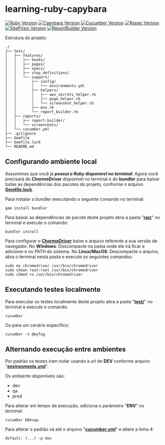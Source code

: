 [ruby-image]: https://img.shields.io/badge/ruby-2.7.2-red
[ruby-url]: https://www.ruby-lang.org/pt/
[cucumber-image]: https://img.shields.io/badge/cucumber-5.3.0-brightgreen
[cucumber-url]: https://cucumber.io/docs/installation/ruby/
[capybara-image]: https://img.shields.io/badge/capybara-3.35.3-purple
[capybara-url]: https://teamcapybara.github.io/capybara/
[rspec-image]: https://img.shields.io/badge/rspec-3.10.0-red
[rspec-url]: https://rspec.info/documentation/
[site_prism-image]: https://img.shields.io/badge/site_prism-3.7.1-black
[site_prism-url]: https://rdoc.info/gems/site_prism/frames
[report_builder-image]: https://img.shields.io/badge/report_builder-1.9-blue
[report_builder-url]: https://reportbuilder.rajatthareja.com/

# learning-ruby-capybara
[![Ruby Version][ruby-image]][ruby-url]
[![Capybara Version][capybara-image]][capybara-url]
[![Cucumber Version][cucumber-image]][cucumber-url]
[![Rspec Version][rspec-image]][rspec-url]
[![SitePrism Version][site_prism-image]][site_prism-url]
[![ReportBuilder Version][report_builder-image]][report_builder-url]

Estrutura do projeto:
```
./
├── test/
│   ├── features/
│   │   ├── hooks/
│   │   ├── pages/
│   │   ├── specs/
│   │   ├── step_definitions/
│   │   └── support/
│   │       ├── config/
│   │       │   └── environments.yml
│   │       ├── helpers/
│   │       │   ├── aws_secrets_helper.rb
│   │       │   ├── page_helper.rb
│   │       │   └── screenshot_helper.rb
│   │       ├── env.rb
│   │       └── report_builder.rb
│   ├── reports/
│   │   ├── report-builder/
│   │   └── screenshots/
│   └── cucumber.yml
├── .gitignore
├── Gemfile
├── Gemfile.lock
└── README.md
```


## Configurando ambiente local

Assumimos que você já ***possui o Ruby disponível no terminal***. Agora você precisará do **ChormeDriver** disponível no terminal e do **bundler** para baixar todas as dependências dos pacotes do projeto, conforme o arquivo **[Gemfile.lock](https://github.com/mickhill-qa/learning-ruby-capybara/blob/main/Gemfile.lock)**.

Para instalar o bundler executando o seguinte comando no terminal:
```
gem install bundler
```
Para baixar as dependências de pacote deste projeto abra a pasta "**[raiz](https://github.com/mickhill-qa/learning-ruby-capybara/tree/main/)**" no terminal e execute o comando:
```
bundler install
```

Para configurar o **[ChormeDriver](https://chromedriver.chromium.org/downloads)** baixe o arquivo referente a sua versão de navegador. 
No **Windows**: Descompacte na pasta onde ele irá ficar e adicione-o no PATH do sistema. 
No **Linux/MacOS**: Descompacte o arquivo, abra o terminal nesta pasta e execute os seguintes comandos:
```
sudo mv chromedriver /usr/bin/chromedriver
sudo chown root:root /usr/bin/chromedriver
sudo chmod +x /usr/bin/chromedriver
```


## Executando testes localmente

Para executar os testes localmente deste projeto abra a pasta "**[test/](https://github.com/mickhill-qa/learning-ruby-capybara/tree/main/test/)**" no terminal e execute o comando:
```
cucumber
```
Ou para um cenário específico:
```
cucumber -t @myTag
```


## Alternando execução entre ambientes

Por padrão os testes iram rodar usando a url de **DEV** conforme arquivo "**[environments.yml](https://github.com/mickhill-qa/learning-ruby-capybara/blob/main/test/features/support/config/environments.yml)**". 

Os ambiente disponíveis são:
- dev
- qa
- prod

Para alterar em tempo de execução, adiciona o parâmetro "**ENV**" no terminal:
```
cucumber ENV=qa
```

Para alterar o padrão vá até o arquivo "**[cucumber.yml](https://github.com/mickhill-qa/learning-ruby-capybara/blob/main/test/cucumber.yml)**" e altere a linha 4:
```
default: (...) -p dev
```
